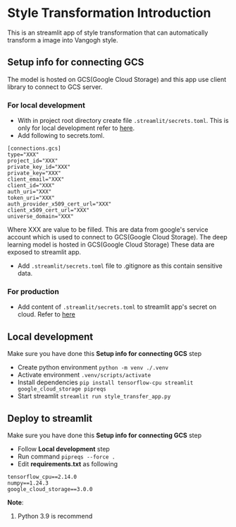 # Style Transformation Introduction

This is an streamlit app of style transformation that
can automatically transform a image into Vangogh style.

## Setup info for connecting GCS

The model is hosted on GCS(Google Cloud Storage) and this app use client library to connect to
GCS server.

### For local development

- With in project root directory create file `.streamlit/secrets.toml`. This is
  only for local development refer to [here](https://blog.streamlit.io/secrets-in-sharing-apps/).
- Add following to secrets.toml.

```
[connections.gcs]
type="XXX"
project_id="XXX"
private_key_id="XXX"
private_key="XXX"
client_email="XXX"
client_id="XXX"
auth_uri="XXX"
token_uri="XXX"
auth_provider_x509_cert_url="XXX"
client_x509_cert_url="XXX"
universe_domain="XXX"
```

Where XXX are value to be filled. This are data from google's service account which
is used to connect to GCS(Google Cloud Storage). The deep learning model is hosted in
GCS(Google Cloud Storage) These data are exposed to streamlit app.

- Add `.streamlit/secrets.toml` file to .gitignore as this contain sensitive data.

### For production

- Add content of `.streamlit/secrets.toml` to streamlit app's secret on cloud.
  Refer to [here](https://docs.streamlit.io/deploy/streamlit-community-cloud/deploy-your-app/secrets-management)

## Local development

Make sure you have done this **Setup info for connecting GCS** step

- Create python environment `python -m venv ./.venv`
- Activate environment `.venv/scripts/activate`
- Install dependencies `pip install tensorflow-cpu streamlit google_cloud_storage pipreqs`
- Start streamlit `streamlit run style_transfer_app.py`

## Deploy to streamlit

Make sure you have done this **Setup info for connecting GCS** step

- Follow **Local development** step
- Run command `pipreqs --force .`
- Edit **requirements.txt** as following

```
tensorflow_cpu==2.14.0
numpy==1.24.3
google_cloud_storage==3.0.0
```

**Note**:

1. Python 3.9 is recommend
